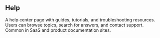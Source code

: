 ## Help
A help center page with guides, tutorials, and troubleshooting resources. Users can browse topics, search for answers, and contact support. Common in SaaS and product documentation sites.
